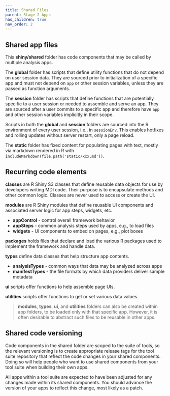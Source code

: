 ```yaml
---
title: Shared Files
parent: Stage 2 Apps
has_children: true
nav_order: 2
---
```


## Shared app files

This **shiny/shared** folder has code components that may be 
called by multiple analysis apps.

The **global** folder has scripts that define utility functions
that do not depend on user session data.
They are sourced prior to initialization of a specific
app and must not depend on <code>app</code> or other session 
variables, unless they are passed as function arguments.

The **session** folder has scripts that define functions that are
potentially specific to a user session or needed to assemble and serve 
an app. They are sourced after a user commits to a specific app and 
therefore have <code>app</code> and other session variables 
implicitly in their scope. 

Scripts in both the **global** and **session** folders are sourced 
into the R environment of every user session, i.e.,
in <code>sessionEnv</code>. This enables hotfixes and rolling updates
without server restart, only a page reload.

The **static** folder has fixed content for populating 
pages with text, mostly via markdown rendered in R with
<code>includeMarkdown(file.path('static/xxx.md'))</code>.

## Recurring code elements

**classes** are R Shiny S3 classes that define reusable data objects
for use by developers writing MDI code. Their purpose
is to encapsulate methods and other common logic. Classes are
never used to access or create the UI.

**modules** are R Shiny modules that define reusable UI components
and associated server logic for app steps, widgets, etc.

- **appControl** - control overall framework behavior
- **appSteps** - common analysis steps used by apps, e.g., to load files
- **widgets** - UI components to embed on pages, e.g., plot boxes

**packages** holds files that declare and load the various R packages
used to implement the framework and handle data.

**types** define data classes that help structure app contents.

- **analysisTypes** - common ways that data may be analyzed across apps
- **manifestTypes** - the file formats by which data providers deliver sample metadata  

**ui** scripts offer functions to help assemble page UIs. 

**utilities** scripts offer functions to get or set various data values.

>**modules**, **types**, **ui**, and **utilities** folders can also
be created within app folders, to be loaded only with that specific 
app. However, it is often desirable to abstract such files to be reusable 
in other apps.

## Shared code versioning

Code components in the shared folder are scoped to the
suite of tools, so the relevant versioning is to create appropriate release 
tags for the tool suite repository that reflect the code changes 
in your shared components. Doing so will help people who want to use 
shared components from your tool suite when building their own apps.

All apps within a tool suite are expected to have been adjusted for 
any changes made within its shared components. You should advance
the version of your apps to reflect this change, most likely as a patch.
